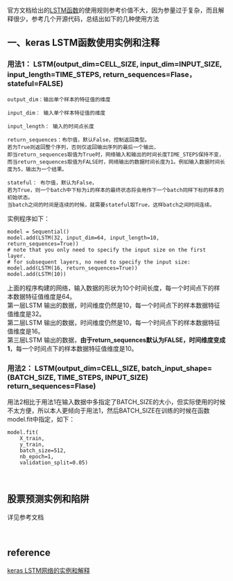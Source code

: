 官方文档给出的[LSTM函数](https://keras.io/zh/layers/recurrent/#lstm)的使用规则参考价值不大，因为参量过于复杂，而且解释很少，参考几个开源代码，总结出如下的几种使用方法
## 一、keras LSTM函数使用实例和注释
### 用法1： LSTM(output_dim=CELL_SIZE, input_dim=INPUT_SIZE, input_length=TIME_STEPS, return_sequences=Flase，stateful=FALSE)
```
output_dim：输出单个样本的特征值的维度

input_dim： 输入单个样本特征值的维度

input_length： 输入的时间点长度

return_sequences：布尔值，默认False，控制返回类型。
若为True则返回整个序列，否则仅返回输出序列的最后一个输出，
即当return_sequences取值为True时，网络输入和输出的时间长度TIME_STEPS保持不变，
而当return_sequences取值为FALSE时，网络输出的数据时间长度为1。例如输入数据时间长度为5，输出为一个结果。

stateful： 布尔值，默认为False，
若为True，则一个batch中下标为i的样本的最终状态将会用作下一个batch同样下标的样本的初始状态。
当batch之间的时间是连续的时候，就需要stateful取True，这样batch之间时间连续。
```
实例程序如下：
```
model = Sequential()
model.add(LSTM(32, input_dim=64, input_length=10, return_sequences=True))
# note that you only need to specify the input size on the first layer.
# for subsequent layers, no need to specify the input size:
model.add(LSTM(16, return_sequences=True))
model.add(LSTM(10))
```
上面的程序构建的网络，输入数据的形状为10个时间长度，每一个时间点下的样本数据特征值维度是64。   
第一层LSTM 输出的数据，时间维度仍然是10，每一个时间点下的样本数据特征值维度是32。   
第二层LSTM 输出的数据，时间维度仍然是10，每一个时间点下的样本数据特征值维度是16。   
第三层LSTM 输出的数据，**由于return_sequences默认为FALSE，时间维度变成1**，每一个时间点下的样本数据特征值维度是10。

### 用法2： LSTM(output_dim=CELL_SIZE, batch_input_shape=(BATCH_SIZE, TIME_STEPS, INPUT_SIZE) return_sequences=Flase)
用法2相比于用法1在输入数据中多指定了BATCH_SIZE的大小，但实际使用的时候不太方便，所以本人更倾向于用法1，然后BATCH_SIZE在训练的时候在函数model.fit中指定，如下：
```
model.fit(
    X_train,
    y_train,
    batch_size=512,
    nb_epoch=1,
    validation_split=0.05)
```


&nbsp;
## 股票预测实例和陷阱
详见参考文档

&nbsp; 
## reference
[keras LSTM网络的实例和解释](https://blog.csdn.net/yangyuwen_yang/article/details/82218100)
